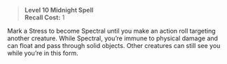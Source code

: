 > **Level 10 Midnight Spell**  
> **Recall Cost:** 1

Mark a Stress to become Spectral until you make an action roll targeting another creature. While Spectral, you’re immune to physical damage and can float and pass through solid objects. Other creatures can still see you while you’re in this form.
